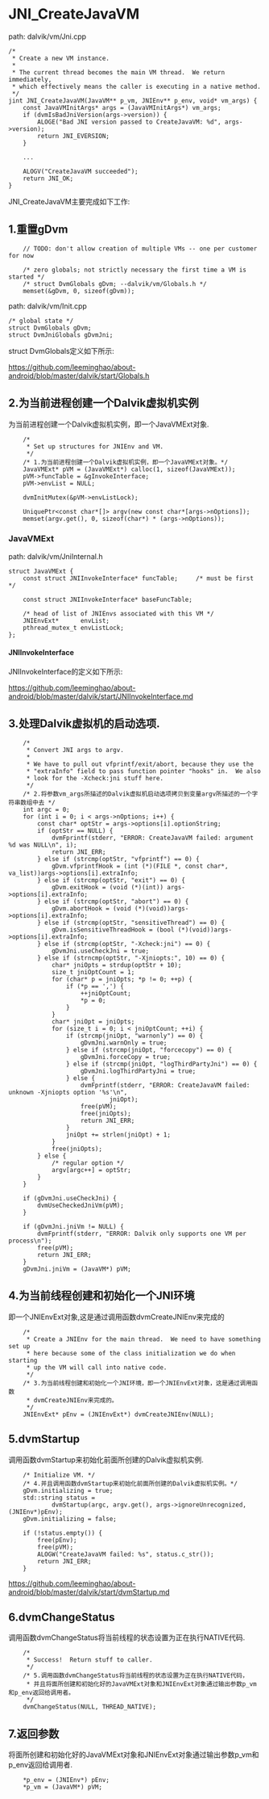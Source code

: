 JNI_CreateJavaVM
========================================

path: dalvik/vm/Jni.cpp
```
/*
 * Create a new VM instance.
 *
 * The current thread becomes the main VM thread.  We return immediately,
 * which effectively means the caller is executing in a native method.
 */
jint JNI_CreateJavaVM(JavaVM** p_vm, JNIEnv** p_env, void* vm_args) {
    const JavaVMInitArgs* args = (JavaVMInitArgs*) vm_args;
    if (dvmIsBadJniVersion(args->version)) {
        ALOGE("Bad JNI version passed to CreateJavaVM: %d", args->version);
        return JNI_EVERSION;
    }

    ...

    ALOGV("CreateJavaVM succeeded");
    return JNI_OK;
}
```

JNI_CreateJavaVM主要完成如下工作:

1.重置gDvm
----------------------------------------

```
    // TODO: don't allow creation of multiple VMs -- one per customer for now

    /* zero globals; not strictly necessary the first time a VM is started */
    /* struct DvmGlobals gDvm; --dalvik/vm/Globals.h */
    memset(&gDvm, 0, sizeof(gDvm));
```

path: dalvik/vm/Init.cpp
```
/* global state */
struct DvmGlobals gDvm;
struct DvmJniGlobals gDvmJni;
```

struct DvmGlobals定义如下所示:

https://github.com/leeminghao/about-android/blob/master/dalvik/start/Globals.h

2.为当前进程创建一个Dalvik虚拟机实例
----------------------------------------

为当前进程创建一个Dalvik虚拟机实例，即一个JavaVMExt对象.

```
    /*
     * Set up structures for JNIEnv and VM.
     */
    /* 1.为当前进程创建一个Dalvik虚拟机实例，即一个JavaVMExt对象。*/
    JavaVMExt* pVM = (JavaVMExt*) calloc(1, sizeof(JavaVMExt));
    pVM->funcTable = &gInvokeInterface;
    pVM->envList = NULL;

    dvmInitMutex(&pVM->envListLock);

    UniquePtr<const char*[]> argv(new const char*[args->nOptions]);
    memset(argv.get(), 0, sizeof(char*) * (args->nOptions));
```

### JavaVMExt

path: dalvik/vm/JniInternal.h
```
struct JavaVMExt {
    const struct JNIInvokeInterface* funcTable;     /* must be first */

    const struct JNIInvokeInterface* baseFuncTable;

    /* head of list of JNIEnvs associated with this VM */
    JNIEnvExt*      envList;
    pthread_mutex_t envListLock;
};
```

#### JNIInvokeInterface

JNIInvokeInterface的定义如下所示:

https://github.com/leeminghao/about-android/blob/master/dalvik/start/JNIInvokeInterface.md

3.处理Dalvik虚拟机的启动选项.
----------------------------------------

```
    /*
     * Convert JNI args to argv.
     *
     * We have to pull out vfprintf/exit/abort, because they use the
     * "extraInfo" field to pass function pointer "hooks" in.  We also
     * look for the -Xcheck:jni stuff here.
     */
    /* 2.将参数vm_args所描述的Dalvik虚拟机启动选项拷贝到变量argv所描述的一个字符串数组中去 */
    int argc = 0;
    for (int i = 0; i < args->nOptions; i++) {
        const char* optStr = args->options[i].optionString;
        if (optStr == NULL) {
            dvmFprintf(stderr, "ERROR: CreateJavaVM failed: argument %d was NULL\n", i);
            return JNI_ERR;
        } else if (strcmp(optStr, "vfprintf") == 0) {
            gDvm.vfprintfHook = (int (*)(FILE *, const char*, va_list))args->options[i].extraInfo;
        } else if (strcmp(optStr, "exit") == 0) {
            gDvm.exitHook = (void (*)(int)) args->options[i].extraInfo;
        } else if (strcmp(optStr, "abort") == 0) {
            gDvm.abortHook = (void (*)(void))args->options[i].extraInfo;
        } else if (strcmp(optStr, "sensitiveThread") == 0) {
            gDvm.isSensitiveThreadHook = (bool (*)(void))args->options[i].extraInfo;
        } else if (strcmp(optStr, "-Xcheck:jni") == 0) {
            gDvmJni.useCheckJni = true;
        } else if (strncmp(optStr, "-Xjniopts:", 10) == 0) {
            char* jniOpts = strdup(optStr + 10);
            size_t jniOptCount = 1;
            for (char* p = jniOpts; *p != 0; ++p) {
                if (*p == ',') {
                    ++jniOptCount;
                    *p = 0;
                }
            }
            char* jniOpt = jniOpts;
            for (size_t i = 0; i < jniOptCount; ++i) {
                if (strcmp(jniOpt, "warnonly") == 0) {
                    gDvmJni.warnOnly = true;
                } else if (strcmp(jniOpt, "forcecopy") == 0) {
                    gDvmJni.forceCopy = true;
                } else if (strcmp(jniOpt, "logThirdPartyJni") == 0) {
                    gDvmJni.logThirdPartyJni = true;
                } else {
                    dvmFprintf(stderr, "ERROR: CreateJavaVM failed: unknown -Xjniopts option '%s'\n",
                            jniOpt);
                    free(pVM);
                    free(jniOpts);
                    return JNI_ERR;
                }
                jniOpt += strlen(jniOpt) + 1;
            }
            free(jniOpts);
        } else {
            /* regular option */
            argv[argc++] = optStr;
        }
    }

    if (gDvmJni.useCheckJni) {
        dvmUseCheckedJniVm(pVM);
    }

    if (gDvmJni.jniVm != NULL) {
        dvmFprintf(stderr, "ERROR: Dalvik only supports one VM per process\n");
        free(pVM);
        return JNI_ERR;
    }
    gDvmJni.jniVm = (JavaVM*) pVM;
```

4.为当前线程创建和初始化一个JNI环境
----------------------------------------

即一个JNIEnvExt对象,这是通过调用函数dvmCreateJNIEnv来完成的

```
    /*
     * Create a JNIEnv for the main thread.  We need to have something set up
     * here because some of the class initialization we do when starting
     * up the VM will call into native code.
     */
    /* 3.为当前线程创建和初始化一个JNI环境，即一个JNIEnvExt对象，这是通过调用函数
     * dvmCreateJNIEnv来完成的。
     */
    JNIEnvExt* pEnv = (JNIEnvExt*) dvmCreateJNIEnv(NULL);
```

5.dvmStartup
----------------------------------------

调用函数dvmStartup来初始化前面所创建的Dalvik虚拟机实例.

```
    /* Initialize VM. */
    /* 4.并且调用函数dvmStartup来初始化前面所创建的Dalvik虚拟机实例。*/
    gDvm.initializing = true;
    std::string status =
            dvmStartup(argc, argv.get(), args->ignoreUnrecognized, (JNIEnv*)pEnv);
    gDvm.initializing = false;

    if (!status.empty()) {
        free(pEnv);
        free(pVM);
        ALOGW("CreateJavaVM failed: %s", status.c_str());
        return JNI_ERR;
    }
```

https://github.com/leeminghao/about-android/blob/master/dalvik/start/dvmStartup.md

6.dvmChangeStatus
----------------------------------------

调用函数dvmChangeStatus将当前线程的状态设置为正在执行NATIVE代码.

```
    /*
     * Success!  Return stuff to caller.
     */
    /* 5.调用函数dvmChangeStatus将当前线程的状态设置为正在执行NATIVE代码，
     * 并且将面所创建和初始化好的JavaVMExt对象和JNIEnvExt对象通过输出参数p_vm和p_env返回给调用者。
     */
    dvmChangeStatus(NULL, THREAD_NATIVE);
```

7.返回参数
----------------------------------------

将面所创建和初始化好的JavaVMExt对象和JNIEnvExt对象通过输出参数p_vm和p_env返回给调用者.

```
    *p_env = (JNIEnv*) pEnv;
    *p_vm = (JavaVM*) pVM;
```
